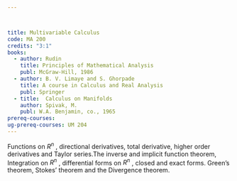 ```yaml
---



title: Multivariable Calculus
code: MA 200
credits: "3:1"
books:
  - author: Rudin
    title: Principles of Mathematical Analysis
    publ: McGraw-Hill, 1986
  - author: B. V. Limaye and S. Ghorpade
    title: A course in Calculus and Real Analysis
    publ: Springer
  - title:  Calculus on Manifolds
    author: Spivak, M.
    publ: W.A. Benjamin, co., 1965
prereq-courses: 
ug-prereq-courses: UM 204
---
```





Functions on $R^n$ , directional derivatives, total derivative, higher order derivatives and Taylor series.The inverse and implicit function theorem,
Integration on $R^n$ , differential forms on  $R^n$ , closed and exact forms. Green’s theorem, Stokes’ theorem and the Divergence theorem.

